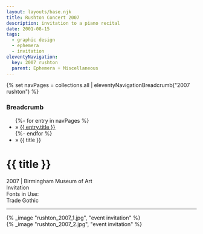 ```yaml
---
layout: layouts/base.njk
title: Rushton Concert 2007
description: invitation to a piano recital
date: 2001-08-15
tags:
  - graphic design
  - ephemera
  - invitation
eleventyNavigation:
  key: 2007 rushton
  parent: Ephemera + Miscellaneous
---
```

{% set navPages = collections.all | eleventyNavigationBreadcrumb("2007 rushton") %}
<div class="breadcrumb">
    <h3 class="visually-hidden">Breadcrumb</h3>
	<ul class="nav">
            {%- for entry in navPages %}
		<li class="nav-item"{% if entry.url == page.url %} class="active-breadcrumb"{% endif %}> » <a href="{{ entry.url }}">{{ entry.title }}</a></li>
  	    	{%- endfor %}
	    <li class="nav-item"><active-breadcrumb>» {{ title }}</active-breadcrumb></li>
	</ul>
</div>
<div class="container">
	<div class="row"></div>
	<div class="row">
		<div class="col">
			<h1>{{ title }}</h1>
			<figcaption>2007 | Birmingham Museum of Art</figcaption>
			<figcaption>Invitation</figcaption>
			<figcaption>Fonts in Use:</br>Trade Gothic</figcaption>
            <hr>
		</div>
        <div class="col-1 col-1-md col-1-lg"></div>
        <div class="col">
			{% _image "rushton_2007_1.jpg", "event invitation" %}
			</br>
			{% _image "rushton_2007_2.jpg", "event invitation" %}
		</div>
        <div class="col-1 col-1-md col-1-lg"></div>
	</div>
</div>